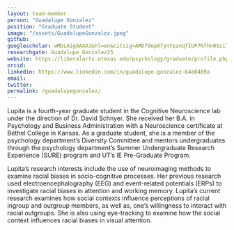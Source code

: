 ```yaml
---
layout: team-member
person: "Guadalupe Gonzalez"
position: "Graduate Student"
image: "/assets/GuadalupeGonzalez.jpeg"
github: 
googlescholar: wMbLAigAAAAJ&hl=en&citsig=AMD79opA7ynYpznqTIUP7N7hn0SzileNpw
researchgate: Guadalupe_Gonzalez25
website: https://liberalarts.utexas.edu/psychology/graduate/profile.php?id=gsg569
orcid: 
linkedin: https://www.linkedin.com/in/guadalupe-gonzalez-b4a0489a
email:
twitter:
permalink: /guadalupegonzalez/
---
```


Lupita is a fourth-year graduate student in the Cognitive Neuroscience lab under the direction of Dr. David Schnyer. She received her B.A. in Psychology and Business Administration with a Neuroscience certificate at Bethel College in Kansas. As a graduate student, she is a member of the psychology department’s Diversity Committee and mentors undergraduates through the psychology department’s Summer Undergraduate Research Experience (SURE) program and UT’s IE Pre-Graduate Program.

Lupita’s research interests include the use of neuroimaging methods to examine racial biases in socio-cognitive processes. Her previous research used electroencephalography (EEG) and event-related potentials (ERPs) to investigate racial biases in attention and working memory. Lupita’s current research examines how social contexts influence perceptions of racial ingroup and outgroup members, as well as, one’s willingness to interact with racial outgroups. She is also using eye-tracking to examine how the social context influences racial biases in visual attention.